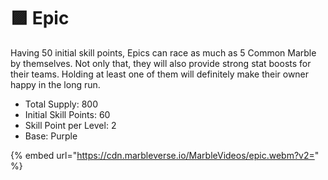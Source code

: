 # 🟪 Epic

Having 50 initial skill points, Epics can race as much as 5 Common Marble by themselves. Not only that, they will also provide strong stat boosts for their teams. Holding at least one of them will definitely make their owner happy in the long run.

* Total Supply: 800
* Initial Skill Points: 60
* Skill Point per Level: 2
* Base: Purple

{% embed url="https://cdn.marbleverse.io/MarbleVideos/epic.webm?v2=" %}
